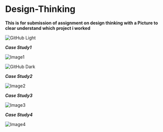 # Design-Thinking

**This is for submission of assignment on design thinking with a Picture to clear understand which project i worked**

![GitHub Light](https://github.com/github-light.png#gh-dark-mode-only)

***Case Study1***

![Image1](https://tailstrike.com/media/k4oilqrj/klm-4805-1.jpg)

![GitHub Dark](https://github.com/github-dark.png#gh-light-mode-only)

***Case Study2***

![Image2](https://thumbor.forbes.com/thumbor/960x0/https%3A%2F%2Fspecials-images.forbesimg.com%2Fimageserve%2F559463785%2F960x0.jpg%3Ffit%3Dscale)

***Case Study3***

![Image3](https://cf2.ppt-online.org/files2/slide/g/gRhIinyTXYpfM60ZGvwluDOKdrN85S2B19bAmH/slide-0.jpg)

***Case Study4***

![Image4](https://www.worldatlas.com/r/w960-q80/upload/3c/54/b6/shutterstock-152288732.jpg)
